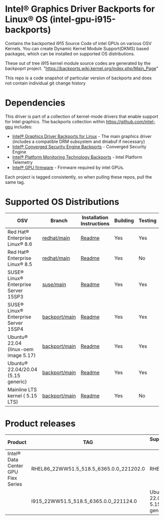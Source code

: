 #  Intel® Graphics Driver Backports for Linux® OS (intel-gpu-i915-backports)

Contains the backported i915 Source Code of intel GPUs on various OSV Kernels.
You can create Dynamic Kernel Module Support(DKMS) based packages, which can be installed on supported OS distributions.

These out of tree i915 kernel module source codes are generated by the backpoprt project.
"https://backports.wiki.kernel.org/index.php/Main_Page" 

This repo is a code snapshot of particular version of backports and does not contain individual git change history
# Dependencies

This driver is part of a collection of kernel-mode drivers that enable support for Intel graphics. The backports collection within https://github.com/intel-gpu includes:

- [Intel® Graphics Driver Backports for Linux](https://github.com/intel-gpu/intel-gpu-i915-backports) - The main graphics driver (includes a compatible DRM subsystem and dmabuf if necessary)
- [Intel® Converged Security Engine Backports](https://github.com/intel-gpu/intel-gpu-cse-backports) - Converged Security Engine
- [Intel® Platform Monitoring Technology Backports](https://github.com/intel-gpu/intel-gpu-pmt-backports/) - Intel Platform Telemetry
- [Intel® GPU firmware](https://github.com/intel-gpu/intel-gpu-firmware) - Firmware required by intel GPUs.

Each project is tagged consistently, so when pulling these repos, pull the same tag. 

# Supported OS Distributions

|   OSV |Branch         | Installation Instructions | Building | Testing|
|---    |---    | --- | --- | --- |
| Red Hat® Enterprise Linux® 8.6       | [redhat/main](https://github.com/intel-gpu/intel-gpu-i915-backports/tree/redhat/main) | [Readme](https://github.com/intel-gpu/intel-gpu-i915-backports/blob/redhat/main/README.md)| Yes | Yes |
| Red Hat® Enterprise Linux® 8.5       | [redhat/main](https://github.com/intel-gpu/intel-gpu-i915-backports/tree/redhat/main) | [Readme](https://github.com/intel-gpu/intel-gpu-i915-backports/blob/redhat/main/README.md)| Yes | No |
| SUSE® Linux® Enterprise Server 15SP3 | [suse/main](https://github.com/intel-gpu/intel-gpu-i915-backports/tree/suse/main) |[Readme](https://github.com/intel-gpu/intel-gpu-i915-backports/blob/suse/main/README.md)| Yes | Yes |
| SUSE® Linux® Enterprise Server 15SP4 | [backport/main](https://github.com/intel-gpu/intel-gpu-i915-backports/tree/backport/main) | [Readme](https://github.com/intel-gpu/intel-gpu-i915-backports/blob/backport/main/README_SLES.md)| Yes | Yes |
| Ubuntu® 22.04 (linux-oem image 5.17) | [backport/main](https://github.com/intel-gpu/intel-gpu-i915-backports/tree/backport/main) | [Readme](https://github.com/intel-gpu/intel-gpu-i915-backports/blob/backport/main/README_UBUNTU.md)| Yes | Yes |
| Ubuntu® 22.04/20.04 (5.15 generic)  | [backport/main](https://github.com/intel-gpu/intel-gpu-i915-backports/tree/backport/main) | [Readme](https://github.com/intel-gpu/intel-gpu-i915-backports/blob/backport/main/README_UBUNTU.md)| Yes | Yes |
| Mainline LTS kernel ( 5.15 LTS) | [backport/main](https://github.com/intel-gpu/intel-gpu-i915-backports/tree/backport/main) | [Readme](https://github.com/intel-gpu/intel-gpu-i915-backports/blob/backport/main/README_UBUNTU.md)| Yes | No |


# Product releases

| Product | TAG |Supported OS |
|---- |--- |--- |
| Intel® Data Center GPU Flex Series  | RHEL86_22WW51.5_518.5_6365.0.0_221202.0	 | RHEL 8.6 |
| | I915_22WW51.5_518.5_6365.0.0_221124.0	| Ubuntu 22.04 ( 5.15 generic) |


